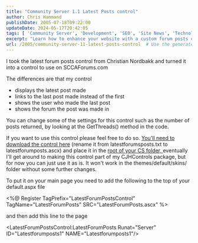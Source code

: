 ```yaml
---
title: "Community Server 1.1 Latest Posts control"
author: Chris Hammond
publishDate: 2005-07-18T09:22:00
updateDate: 2024-05-17T20:42:05
tags: [ 'Community Server', 'Development', 'SEO', 'Site News', 'Technology' ]
excerpt: "Learn how to enhance your website with a custom forum posts control by downloading and implementing this convenient tool on SCCAForums.com. #webdevelopment #controls"
url: /2005/community-server-11-latest-posts-control  # Use the generated URL with year
---
```

<p>I took the latest forum posts control from Christian Nordbakk and turned it into a control to use on SCCAForums.com</p>  <p>The differences are that my control</p>  <ul>  <li>displays the latest post made&nbsp;</li>  <li>links to the last post made instead of the first</li>  <li>shows the user who made the last post</li>  <li>shows the forum the post was made in</li> </ul>  <p>You can change some of the settings for this control such as the number of posts returned, by looking at the GetThreads() method in the code.</p>  <p>If you want to use this control please feel free to do so. <a href="https://gist.github.com/ChrisHammond/7863717a110784387c28f7df40ab9bc1">You&#39;ll need to download the control here</a> (rename it from latestforumsposts.txt to latestforumposts.ascx) and place it in the <u>root of your CS folder, </u>eventually I&#39;ll get around to making this control part of my CJHControls package, but for now you can just use it as is. It won&#39;t work in the themes/default/skins/ folder without some further changes.</p>  <p>To put it on your main page you need to add the following to the top of your default.aspx file</p>  <p>&lt;%@ Register TagPrefix=&quot;LatestForumPostsControl&quot; TagName=&quot;LatestForumPosts&quot; SRC=&quot;LatestForumPosts.ascx&quot; %&gt;</p>  <p>and then add this line to the page</p>  <p><latestforumpostscontrol:latestforumposts id="Latestforumposts1" name="Latestforumposts1" runat="Server">&lt;LatestForumPostsControl:LatestForumPosts Runat=&quot;Server&quot; ID=&quot;Latestforumposts1&quot; NAME=&quot;Latestforumposts1&quot;/&gt;</latestforumpostscontrol:latestforumposts></p> 


